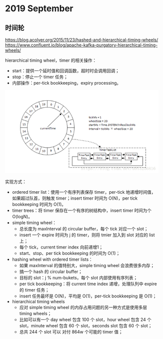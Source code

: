 # 2019 September

## 时间轮

https://blog.acolyer.org/2015/11/23/hashed-and-hierarchical-timing-wheels/
https://www.confluent.io/blog/apache-kafka-purgatory-hierarchical-timing-wheels/

hierarchical timing wheel，timer 的相关操作：

- start：提供一个延时值和回调函数，超时时会调用回调；
- stop：停止一个 timer 任务；
- 内部操作：per-tick bookkeeping，expiry processing。

![时间轮](images/2019-11/05ffd5fc66084180a8ab65e276be9dcac8a.jpg)

实现方式：

- ordered timer list：使用一个有序列表保存 timer，per-tick 地递增时间值，如果超过队首，则触发 timer；insert timer 时间为 O(N)，per tick bookkeeping 时间为 O(1)。
- timer trees：将 timer 保存在一个有序的树结构中，insert timer 时间为个 O(logN)。
- simple timing wheel：
  - 总长度为 maxInterval 的 circular buffer，每个 tick 对应一个 slot；
  - insert 一个 expire 时间为 j 的 timer，则将 tmier 加入到 slot 对应的 list 上；
  - 每个 tick，current timer index 向前递增1；
  - start、stop、per tick bookkeeping 的时间为 O(1)；
- hashing wheel with ordered timer lists：
  - 如果 maxInterval 的值特别大，simple timing wheel 会浪费很多内存；
  - 搞一个 hash 的 circular buffer；
  - 目标的 slot：j % num-bukets，每个  slot 内部使用有序列表；
  - per tick bookkeeping：将 current time index 递增，处理队列中 expire 的 timer 任务；
  - insert 任务最坏是 O(N)，平均是 O(1)，per-tick bookkeeping 是 O(1)；
- hierarchical timing wheels
  - 应对 simple timing wheel 的内存占用问题的另一种方式是使用多层 timing wheels；
  - 比如可以有一个 day wheel 包含 100 个 slot，hour wheel 包含 24 个 slot，minute wheel 包含 60 个 slot，seconds slot 包含 60 个 slot；
  - 总共 244 个 slot 可以 对付 864w 个可能的 timer 值；
